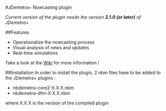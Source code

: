 #JDemetra+ Nowcasting plugin

_Current version of the plugin needs the version **2.1.0 (or later)** of JDemetra+_

##Features
- Operationalize the nowcasting process
- Visual analysis of news and updates
- Real-time simulations

Take a look at the [Wiki](https://github.com/nbbrd/jdemetra-nowcasting/wiki) for more information !

##Installation
In order to install the plugin, 2 nbm files have to be added to the JDemetra+ plugins :

- nbdemetra-core2-X.X.X.nbm
- nbdemetra-dfm-X.X.X.nbm

where X.X.X is the version of the compiled plugin
